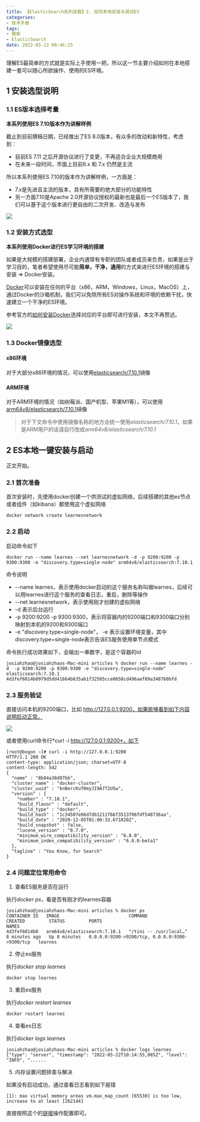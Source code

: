 ```yaml
---
title: 【ElasticSearch系列连载】2. 如何本地安装与调试ES
categories:
- 技术手册
tags:
- 搜索
- ElasticSearch
date: 2022-05-22 00:46:25
---
```


理解ES最简单的方式就是实际上手使用一把，所以这一节主要介绍如何在本地搭建一套可以随心所欲操作、使用的ES环境。

## 1 安装选型说明

### 1.1 ES版本选择考量

**本系列使用ES 7.10版本作为讲解样例**

截止到目前撰稿日期，已经推出了ES 8.0版本，有众多的改动和新特性，考虑到：
- 目前ES 7.11 之后开源协议进行了变更，不再适合企业大规模商用
- 在未来一段时间，市面上目前6.x 和 7.x 仍然是主流

所以本系列使用ES 7.10的版本作为讲解样例，一方面是：
- 7.x是先进且主流的版本，具有所需要的绝大部分的功能特性
- 另一方面7.10是Apache 2.0开源协议授权的最新也是最后一个ES版本了，我们可以基于这个版本进行更自由的二次开发、改造与发布

![](https://nginx.mostintelligentape.com/blogimg/202205/es/es_license_update.jpg)

### 1.2 安装方式选型

**本系列使用Docker进行ES学习环境的搭建**

如果是大规模的搭建部署，企业内通常有专职的团队或者成员来负责，如果是出于学习目的，笔者希望使用尽可能**简单，干净，通用**的方式来进行ES环境的搭建与安装 => Docker安装。

[Docker](https://www.docker.com/)可以安装在任何的平台（x86，ARM，Windows，Linux，MacOS）上，通过Docker的沙箱机制，我们可以免除所有ES对操作系统和环境的依赖干扰，快速建立一个干净的ES环境。

参考官方的[如何安装Docker](https://www.docker.com/get-started/)选择对应的平台即可进行安装，本文不再赘述。

![](https://nginx.mostintelligentape.com/blogimg/202205/es/es_license_update.jpg)

### 1.3 Docker镜像选型

#### x86环境

对于大部分x86环境的情况，可以使用[elasticsearch/7.10.1](
https://hub.docker.com/layers/elasticsearch/library/elasticsearch/7.10.1/images/sha256-e9a1fe65f68b2d2b9583287d1190f67f23af08582eac4d2a8dc342e4219c7306?context=explore)镜像

#### ARM环境

对于ARM环境的情况（如树莓派、国产机型、苹果M1等），可以使用 [arm64v8/elasticsearch/7.10.1](
https://hub.docker.com/layers/elasticsearch/arm64v8/elasticsearch/7.10.1/images/sha256-a7b465c42780a7e92892878ea30941b427d691698a100454dee7296140cdb889?context=explore)镜像

> 对于下文命令中使用镜像名称的地方会统一使用*elasticsearch/7.10.1*，如果是ARM用户的话请自行改成*arm64v8/elasticsearch/7.10.1*

## 2 ES本地一键安装与启动

正文开始。

### 2.1 首次准备

首次安装时，先使用docker创建一个供测试的虚拟网络，后续搭建的其他es节点或者组件（如kibana）都使用这个虚拟网络

```
docker network create learnesnetwork
```

### 2.2 启动

启动命令如下

```
docker run --name learnes --net learnesnetwork -d -p 9200:9200 -p 9300:9300 -e "discovery.type=single-node" arm64v8/elasticsearch:7.10.1
```

命令说明

- --name learnes，表示使用docker启动的这个服务名称叫做learnes，后续可以用learnes进行这个服务的查看日志，重启，删除等操作
- --net learnesnetwork，表示使用刚才创建的虚拟网络
- -d 表示后台运行
- -p 9200:9200 -p 9300:9300，表示将容器内的9200端口和9300端口分别映射到本机的9200和9300端口
- -e "discovery.type=single-node"， -e 表示设置环境变量，其中discovery.type=single-node表示告诉ES服务使用单节点模式

命令执行成功效果如下，会输出一串数字，是这个容器的id

```
josiahzhao@josiahzhaos-Mac-mini articles % docker run --name learnes -d  -p 9200:9200 -p 9300:9300 -e "discovery.type=single-node" elasticsearch:7.10.1
4d3fef6014b0979d5dd41664b635ab1f32505cce0658cd496aef89a348760bfd
```

### 2.3 服务验证

直接访问本机的9200端口，比如 http://127.0.0.1:9200，如果能够看到如下内容说明启动正常。

![](https://nginx.mostintelligentape.com/blogimg/202205/es/es_license_update.jpg)

或者使用curl命令行*curl -i http://127.0.0.1:9200*，如下

```
[root@bogon ~]# curl -i http://127.0.0.1:9200
HTTP/1.1 200 OK
content-type: application/json; charset=UTF-8
content-length: 542
{
  "name" : "8b04a38d07bb",
  "cluster_name" : "docker-cluster",
  "cluster_uuid" : "knBercKuT0myJI9A7T2U5w",
  "version" : {
    "number" : "7.10.1",
    "build_flavor" : "default",
    "build_type" : "docker",
    "build_hash" : "1c34507e66d7db1211f66f3513706fdf548736aa",
    "build_date" : "2020-12-05T01:00:33.671820Z",
    "build_snapshot" : false,
    "lucene_version" : "8.7.0",
    "minimum_wire_compatibility_version" : "6.8.0",
    "minimum_index_compatibility_version" : "6.0.0-beta1"
  },
  "tagline" : "You Know, for Search"
}
```

### 2.4 问题定位常用命令

1. 查看ES服务是否在运行

执行*docker ps*，看是否有刚才的learnes容器

```
josiahzhao@josiahzhaos-Mac-mini articles % docker ps
CONTAINER ID   IMAGE                          COMMAND                  CREATED         STATUS         PORTS                                            NAMES
4d3fef6014b0   arm64v8/elasticsearch:7.10.1   "/tini -- /usr/local…"   8 minutes ago   Up 8 minutes   0.0.0.0:9200->9200/tcp, 0.0.0.0:9300->9300/tcp   learnes
```

2. 停止es服务

执行*docker stop learnes*

```
docker stop learnes
```

3. 重启es服务

执行*docker restart learnes*

```
docker restart learnes
```

4. 查看es日志

执行*docker logs learnes*

```
josiahzhao@josiahzhaos-Mac-mini articles % docker logs learnes
{"type": "server", "timestamp": "2022-05-22T10:14:55,085Z", "level": "INFO", "......
```

5. 内存设置问题排查与解决

如果没有启动成功，通过查看日志看到如下报错

```
[1]: max virtual memory areas vm.max_map_count [65530] is too low, increase to at least [262144]
```

直接按照这个的[链接](https://www.elastic.co/guide/en/elasticsearch/reference/7.10/docker.html#_set_vm_max_map_count_to_at_least_262144)操作配置即可。
